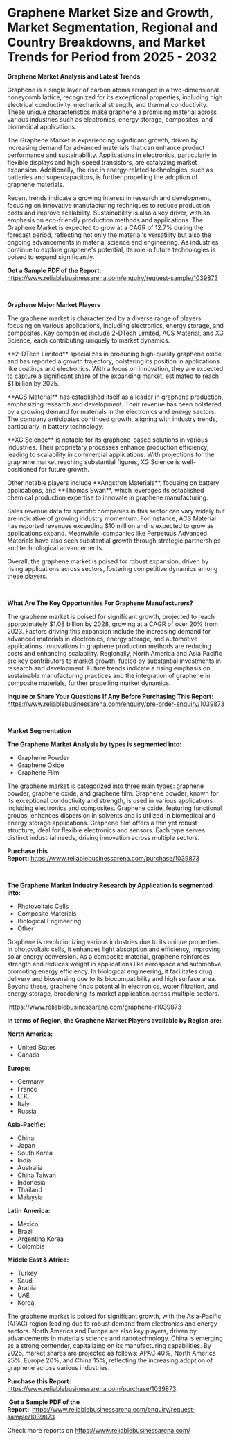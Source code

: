 <p><h1>Graphene Market Size and Growth, Market Segmentation, Regional and Country Breakdowns, and Market Trends for Period from 2025 -  2032</h1></p><p><strong>Graphene Market Analysis and Latest Trends</strong></p>
<p><p>Graphene is a single layer of carbon atoms arranged in a two-dimensional honeycomb lattice, recognized for its exceptional properties, including high electrical conductivity, mechanical strength, and thermal conductivity. These unique characteristics make graphene a promising material across various industries such as electronics, energy storage, composites, and biomedical applications.</p><p>The Graphene Market is experiencing significant growth, driven by increasing demand for advanced materials that can enhance product performance and sustainability. Applications in electronics, particularly in flexible displays and high-speed transistors, are catalyzing market expansion. Additionally, the rise in energy-related technologies, such as batteries and supercapacitors, is further propelling the adoption of graphene materials.</p><p>Recent trends indicate a growing interest in research and development, focusing on innovative manufacturing techniques to reduce production costs and improve scalability. Sustainability is also a key driver, with an emphasis on eco-friendly production methods and applications. The Graphene Market is expected to grow at a CAGR of 12.7% during the forecast period, reflecting not only the material's versatility but also the ongoing advancements in material science and engineering. As industries continue to explore graphene's potential, its role in future technologies is poised to expand significantly.</p></p>
<p><strong>Get a Sample PDF of the Report:&nbsp;</strong> <a href="https://www.reliablebusinessarena.com/enquiry/request-sample/1039873?utm_campaign=1841&utm_medium=2&utm_source=Github&utm_content=ia&utm_term=30012025&utm_id=graphene">https://www.reliablebusinessarena.com/enquiry/request-sample/1039873</a></p>
<p>&nbsp;</p>
<p><strong>Graphene Major Market Players</strong></p>
<p><p>The graphene market is characterized by a diverse range of players focusing on various applications, including electronics, energy storage, and composites. Key companies include 2-DTech Limited, ACS Material, and XG Science, each contributing uniquely to market dynamics.</p><p>**2-DTech Limited** specializes in producing high-quality graphene oxide and has reported a growth trajectory, bolstering its position in applications like coatings and electronics. With a focus on innovation, they are expected to capture a significant share of the expanding market, estimated to reach $1 billion by 2025.</p><p>**ACS Material** has established itself as a leader in graphene production, emphasizing research and development. Their revenue has been bolstered by a growing demand for materials in the electronics and energy sectors. The company anticipates continued growth, aligning with industry trends, particularly in battery technology.</p><p>**XG Science** is notable for its graphene-based solutions in various industries. Their proprietary processes enhance production efficiency, leading to scalability in commercial applications. With projections for the graphene market reaching substantial figures, XG Science is well-positioned for future growth.</p><p>Other notable players include **Angstron Materials**, focusing on battery applications, and **Thomas Swan**, which leverages its established chemical production expertise to innovate in graphene manufacturing.</p><p>Sales revenue data for specific companies in this sector can vary widely but are indicative of growing industry momentum. For instance, ACS Material has reported revenues exceeding $10 million and is expected to grow as applications expand. Meanwhile, companies like Perpetuus Advanced Materials have also seen substantial growth through strategic partnerships and technological advancements.</p><p>Overall, the graphene market is poised for robust expansion, driven by rising applications across sectors, fostering competitive dynamics among these players.</p></p>
<p>&nbsp;</p>
<p><strong>What Are The Key Opportunities For Graphene Manufacturers?</strong></p>
<p><p>The graphene market is poised for significant growth, projected to reach approximately $1.08 billion by 2028, growing at a CAGR of over 20% from 2023. Factors driving this expansion include the increasing demand for advanced materials in electronics, energy storage, and automotive applications. Innovations in graphene production methods are reducing costs and enhancing scalability. Regionally, North America and Asia Pacific are key contributors to market growth, fueled by substantial investments in research and development. Future trends indicate a rising emphasis on sustainable manufacturing practices and the integration of graphene in composite materials, further propelling market dynamics.</p></p>
<p><strong>Inquire or Share Your Questions If Any Before Purchasing This Report:</strong> <a href="https://www.reliablebusinessarena.com/enquiry/pre-order-enquiry/1039873?utm_campaign=1841&utm_medium=2&utm_source=Github&utm_content=ia&utm_term=30012025&utm_id=graphene">https://www.reliablebusinessarena.com/enquiry/pre-order-enquiry/1039873</a></p>
<p>&nbsp;</p>
<p><strong>Market Segmentation</strong></p>
<p><strong>The Graphene Market Analysis by types is segmented into:</strong></p>
<p><ul><li>Graphene Powder</li><li>Graphene Oxide</li><li>Graphene Film</li></ul></p>
<p><p>The graphene market is categorized into three main types: graphene powder, graphene oxide, and graphene film. Graphene powder, known for its exceptional conductivity and strength, is used in various applications including electronics and composites. Graphene oxide, featuring functional groups, enhances dispersion in solvents and is utilized in biomedical and energy storage applications. Graphene film offers a thin yet robust structure, ideal for flexible electronics and sensors. Each type serves distinct industrial needs, driving innovation across multiple sectors.</p></p>
<p><strong>Purchase this Report:&nbsp;</strong><a href="https://www.reliablebusinessarena.com/purchase/1039873?utm_campaign=1841&utm_medium=2&utm_source=Github&utm_content=ia&utm_term=30012025&utm_id=graphene">https://www.reliablebusinessarena.com/purchase/1039873</a></p>
<p>&nbsp;</p>
<p><strong>The Graphene Market Industry Research by Application is segmented into:</strong></p>
<p><ul><li>Photovoltaic Cells</li><li>Composite Materials</li><li>Biological Engineering</li><li>Other</li></ul></p>
<p><p>Graphene is revolutionizing various industries due to its unique properties. In photovoltaic cells, it enhances light absorption and efficiency, improving solar energy conversion. As a composite material, graphene reinforces strength and reduces weight in applications like aerospace and automotive, promoting energy efficiency. In biological engineering, it facilitates drug delivery and biosensing due to its biocompatibility and high surface area. Beyond these, graphene finds potential in electronics, water filtration, and energy storage, broadening its market application across multiple sectors.</p></p>
<p><a href="https://www.reliablebusinessarena.com/graphene-r1039873?utm_campaign=1841&utm_medium=2&utm_source=Github&utm_content=ia&utm_term=30012025&utm_id=graphene">&nbsp;https://www.reliablebusinessarena.com/graphene-r1039873</a></p>
<p><strong>In terms of Region, the Graphene Market Players available by Region are:</strong></p>
<p>
    <p> <strong> North America: </strong>
        <ul>
            <li>United States</li>
            <li>Canada</li>
        </ul>
        </p> 
    <p> <strong> Europe: </strong>
        <ul>
            <li>Germany</li>
            <li>France</li>
            <li>U.K.</li>
            <li>Italy</li>
            <li>Russia</li>
        </ul>
        </p> 
    <p> <strong> Asia-Pacific: </strong>
        <ul>
            <li>China</li>
            <li>Japan</li>
            <li>South Korea</li>
            <li>India</li>
            <li>Australia</li>
            <li>China Taiwan</li>
            <li>Indonesia</li>
            <li>Thailand</li>
            <li>Malaysia</li>
        </ul>
        </p> 
    <p> <strong> Latin America: </strong>
        <ul>
            <li>Mexico</li>
            <li>Brazil</li>
            <li>Argentina Korea</li>
            <li>Colombia</li>
        </ul>
        </p> 
    <p> <strong> Middle East & Africa: </strong>
        <ul>
            <li>Turkey</li>
            <li>Saudi</li>
            <li>Arabia</li>
            <li>UAE</li>
            <li>Korea</li>
        </ul>
    </p>
    </p>
<p><p>The graphene market is poised for significant growth, with the Asia-Pacific (APAC) region leading due to robust demand from electronics and energy sectors. North America and Europe are also key players, driven by advancements in materials science and nanotechnology. China is emerging as a strong contender, capitalizing on its manufacturing capabilities. By 2025, market shares are projected as follows: APAC 40%, North America 25%, Europe 20%, and China 15%, reflecting the increasing adoption of graphene across various industries.</p></p>
<p><strong>Purchase this Report: </strong><a href="https://www.reliablebusinessarena.com/purchase/1039873?utm_campaign=1841&utm_medium=2&utm_source=Github&utm_content=ia&utm_term=30012025&utm_id=graphene">https://www.reliablebusinessarena.com/purchase/1039873</a></p>
<p>&nbsp;<strong>Get a Sample PDF of the Report:&nbsp;&nbsp;</strong><a href="https://www.reliablebusinessarena.com/enquiry/request-sample/1039873?utm_campaign=1841&utm_medium=2&utm_source=Github&utm_content=ia&utm_term=30012025&utm_id=graphene">https://www.reliablebusinessarena.com/enquiry/request-sample/1039873</a></p>
<p><strong></strong></p>
<p>Check more reports on <a href="https://www.reliablebusinessarena.com/?utm_campaign=1841&utm_medium=2&utm_source=Github&utm_content=ia&utm_term=30012025&utm_id=graphene">https://www.reliablebusinessarena.com/</a></p>